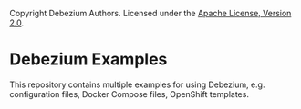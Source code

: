 Copyright Debezium Authors. Licensed under the [Apache License, Version 2.0](http://www.apache.org/licenses/LICENSE-2.0).

# Debezium Examples

This repository contains multiple examples for using Debezium, e.g. configuration files, Docker Compose files, OpenShift templates.
